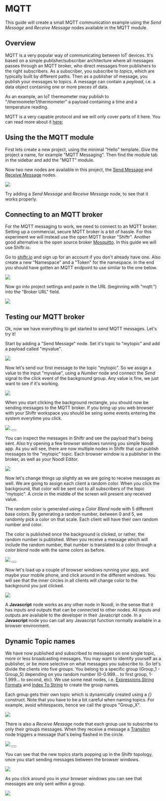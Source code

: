 # MQTT

This guide will create a small MQTT communication example using the *Send Message* and *Receive Message* nodes available in the MQTT module.

## Overview

MQTT is a very popular way of communicating between IoT devices. It's based on a simple publisher/subscriber architecture where all messages passes through an MQTT broker, who direct messages from publishers to the right subscribers. As a subscriber, you subscribe to *topics*, which are typically built by different paths. Then as a publisher of message, you publish your messages to topics. A message can contain a *payload*, i.e. a data object containing one or more pieces of data.

As an example, an IoT thermometer may publish to "/thermometer1/thermometer" a payload containing a time and a temperature reading.

MQTT is a very capable protocol and we will only cover parts of it here. You can read more about it [here](https://en.wikipedia.org/wiki/MQTT);

## Using the the MQTT module

First lets create a new project, using the minimal "Hello" template. Give the project a name, for example "MQTT Messaging".
Then find the module tab in the sidebar and add the "MQTT" module.

Now two new nodes are available in this project, the [Send Message](modules/mqtt/send-message.md) and [Receive Message](modules/mqtt/receive-message.md) nodes.

<div class="ndl-images">
    <img src="/guides/mqtt/mqtt-guide1.png" class="ndl-image medium"></img>  
</div>

Try adding a *Send Message* and *Receive Message* node, to see that it works properly.

## Connecting to an MQTT broker
For the MQTT messaging to work, we need to connect to an MQTT broker. Setting up a commercial, secure MQTT broker is a bit of hassle. For this experiment we will instead use the open MQTT broker "Shiftr". Another good alternative is the open source broker [Mosquitto](https://mosquitto.org/). In this guide we will use Shiftr.io.

Go to [shiftr.io](http://shiftr.io) and sign up for an account if you don't already have one. Also create a new "Namespace" and a "Token" for the namespace. In the end you should have gotten an MQTT endpoint to use similar to the one below.

<div class="ndl-images">
    <img src="/guides/mqtt/mqtt-guide2.png" class="ndl-image medium"></img>  
</div>

Now go into project settings and paste in the URL (beginning with "mqtt:") into the "Broker URL" field.

<div class="ndl-images">
    <img src="/guides/mqtt/mqtt-guide3.png" class="ndl-image medium"></img>  
</div>

## Testing our MQTT broker
Ok, now we have everything to get started to send MQTT messages. Let's try it!

Start by adding a "Send Message" node. Set it's topic to "mytopic" and add a payload called "myvalue".

<div class="ndl-images">
    <img src="/guides/mqtt/mqtt-guide4.png" class="ndl-image medium"></img>  
</div>

Now let's send our first message to the topic "mytopic". So we assign a value to the input "myvalue", using a *Number* node and connect the *Send* signal to the click event of the background group. Any value is fine, we just want to see if it's working.

<div class="ndl-images">
    <img src="/guides/mqtt/mqtt-guide5.png" class="ndl-image medium"></img> 
</div>

When you start clicking the background rectangle, you should now be sending messages to the MQTT broker. If you bring up you web browser with your Shiftr workspace you should be seing some events entering the system everytime you click.

<div class="ndl-images">
    <img src="/guides/mqtt/mqtt-guide6.gif" class="ndl-image medium"></img>
    <button class="ndl-copy-nodes-button" onClick='copyJsonToClipboard({"nodes":[{"id":"3b093066-8241-2d44-8430-07b7e37b6977","type":"Group","x":177,"y":141.5,"parameters":{"backgroundColor":"#FFFFFF"},"ports":[],"children":[{"id":"ada2b412-3417-a23c-b4c2-86a5dfa1d480","type":"Text","x":197,"y":223.5,"parameters":{"sizeMode":"contentSize","alignX":"center","alignY":"center","text":"Hello","color":"#171717","fontFamily":"Arial","position":"absolute","fontSize":{"value":30,"unit":"px"}},"ports":[],"children":[]}]},{"id":"f95cf4c6-2ad9-c84b-882d-865d015193c0","type":"Send Message","x":-30.5,"y":139,"parameters":{"topic":"mytopic","payload":"myvalue"},"ports":[],"children":[]},{"id":"fb4aa28a-06fc-6b1b-128c-78cb989e1455","type":"Number","x":191.5,"y":298,"parameters":{"value":25},"ports":[],"children":[]}],"connections":[{"fromId":"3b093066-8241-2d44-8430-07b7e37b6977","fromProperty":"onClick","toId":"f95cf4c6-2ad9-c84b-882d-865d015193c0","toProperty":"Send"},{"fromId":"fb4aa28a-06fc-6b1b-128c-78cb989e1455","fromProperty":"savedValue","toId":"f95cf4c6-2ad9-c84b-882d-865d015193c0","toProperty":"payload-myvalue"}]})'></button>
</div>

You can inspect the messages in Shiftr and see the payload that's being sent. Also try opening a few browser windows running you simple Noodl app. As you will see, there are now multiple nodes in Shiftr that can publish messages to the "mytopic" topic. Each browser window is a publisher in the broker, as well as your Noodl Editor.

<div class="ndl-images">
    <img src="/guides/mqtt/mqtt-guide7.png" class="ndl-image medium"></img>  
</div>

Now let's change things up slightly as we are going to receive messages as well. We are going to assign each client a random color. When you click the background, that color will be sent out to all subscribers of the topic "mytopic". A circle in the middle of the screen will present any received value.

The random color is generated using a *Color Blend* node with 5 different base colors. By generating a random number, between 0 and 5, we randomly pick a color on that scale. Each client will have their own random number and color.

The color is published once the background is clicked, or rather, the random number is published. When you receive a message which will include the random number, that number is translated to a color through a *color blend* node with the same colors as before.

<div class="ndl-images">
    <img src="/guides/mqtt/mqtt-guide8.png" class="ndl-image medium"></img>
    <button class="ndl-copy-nodes-button" onClick='copyJsonToClipboard({"nodes":[{"id":"6643149e-ba94-b26f-bc40-80b79bfc01cf","type":"Group","x":177,"y":141.5,"parameters":{"backgroundColor":"#FFFFFF"},"ports":[],"children":[{"id":"daadd5d9-073e-c3e7-0d4d-f5ec6ddcf190","type":"Circle","x":197,"y":243.5,"parameters":{"size":200,"position":"absolute","alignY":"center","alignX":"center","strokeEnabled":true,"strokeWidth":5,"strokeColor":"#FFFFFF"},"ports":[],"children":[]}]},{"id":"6c0a2207-03bd-835f-83a3-834b5a9548eb","type":"Send Message","x":-39.46794686634766,"y":12.167608604511884,"parameters":{"topic":"mytopic","payload":"myvalue"},"ports":[],"children":[]},{"id":"00f5506c-2a41-7c97-d1ec-4c1f17f83542","type":"Expression","x":334.05517426052154,"y":-157.0598440470801,"parameters":{"expression":"random()*5"},"ports":[],"children":[]},{"id":"00f617a2-baf5-5e99-e1ac-714af2f765cf","type":"Receive Message","x":366.07566421792484,"y":486.0503305263981,"parameters":{"topic":"mytopic","payload":"myvalue"},"ports":[],"children":[]},{"id":"9888cd86-341e-cc47-62d0-aa18095daa2a","type":"Color Blend","x":399.4325313988179,"y":17.225848316195083,"parameters":{"color 0":"#000000","color 1":"#A7A04A","color 2":"#E8423A","color 3":"#C6C6C6","color 4":"#006394"},"ports":[],"children":[]},{"id":"f82c3bf5-127e-6eba-20f1-397c8fd0b114","type":"Color Blend","x":387.8845576559488,"y":321.32249021174806,"parameters":{"color 0":"#000000","color 1":"#A7A04A","color 2":"#E8423A","color 3":"#C6C6C6","color 4":"#006394"},"ports":[],"children":[]}],"connections":[{"fromId":"6643149e-ba94-b26f-bc40-80b79bfc01cf","fromProperty":"onClick","toId":"6c0a2207-03bd-835f-83a3-834b5a9548eb","toProperty":"Send"},{"fromId":"00f5506c-2a41-7c97-d1ec-4c1f17f83542","fromProperty":"result","toId":"6c0a2207-03bd-835f-83a3-834b5a9548eb","toProperty":"payload-myvalue"},{"fromId":"00f5506c-2a41-7c97-d1ec-4c1f17f83542","fromProperty":"result","toId":"9888cd86-341e-cc47-62d0-aa18095daa2a","toProperty":"blendValue"},{"fromId":"9888cd86-341e-cc47-62d0-aa18095daa2a","fromProperty":"result","toId":"6643149e-ba94-b26f-bc40-80b79bfc01cf","toProperty":"backgroundColor"},{"fromId":"00f617a2-baf5-5e99-e1ac-714af2f765cf","fromProperty":"payload-myvalue","toId":"f82c3bf5-127e-6eba-20f1-397c8fd0b114","toProperty":"blendValue"},{"fromId":"f82c3bf5-127e-6eba-20f1-397c8fd0b114","fromProperty":"result","toId":"daadd5d9-073e-c3e7-0d4d-f5ec6ddcf190","toProperty":"fillColor"}]})'></button>
</div>

Now let's load up a couple of browser windows running your app, and maybe your mobile phone, and click around in the different windows. You will see that the inner circles in all clients will change color to the background you just clicked.

<div class="ndl-images">
    <img src="/guides/mqtt/mqtt-guide9.gif" class="ndl-image medium"></img>  
</div>

A **Javascript** node works as any other node in Noodl, in the sense that it has inputs and outputs that can be connected to other nodes. All inputs and outputs are available to the developer in their Javascript code. In a **Javascript** node you can call any Javascript function normally available in a browser environment.

## Dynamic Topic names
We have now published and subscribed to messages on one single topic, more or less broadcasting messages. You may want to identify yourself as a publisher, or be more selective on what messages you subscribe to. So let's divide the clients into five groups. You belong to a specific group (Group_1 - Group_5) depending on you random number (0-0.999... to first group, 1-1.999... to second, etc). We use some neat nodes, i.e. [Expressions](nodes/standard/expression.md),[String Formats](nodes/standard/string-format.md) and [Index To String](nodes/standard/index-to-string.md) to create the group names. 

Each group gets their own topic which is dynamically created using a *{}* construct. Note that you have to be a bit careful when naming topics. For example, avoid whitespaces, hence we call the groups "Group_X".

<div class="ndl-images">
    <img src="/guides/mqtt/mqtt-guide10.png" class="ndl-image medium"></img>  
</div>

There is also a *Receive Message* node that each group use to subscribe to only their groups messages. When they receive a message a [Transiton](nodes/standard/transition.md) node triggers a message that's being flashed in the circle.

 <div class="ndl-images">
    <img src="/guides/mqtt/mqtt-guide11.png" class="ndl-image large"></img>
    <button class="ndl-copy-nodes-button" onClick='copyJsonToClipboard({"nodes":[{"id":"a961fe46-7861-9cd8-9d32-7eb2cfdccdbc","type":"Group","x":177,"y":141.5,"parameters":{"backgroundColor":"#FFFFFF"},"ports":[],"children":[{"id":"986da408-b8ff-c64c-efd1-2931f14e31e1","type":"Text","x":197,"y":243.5,"parameters":{"sizeMode":"contentSize","alignX":"center","fontSize":{"value":20,"unit":"px"},"fontFamily":"Helvetica","color":"#FFFFFF","marginTop":{"value":10,"unit":"px"}},"ports":[],"children":[]},{"id":"d6edd70a-aab6-bfa4-ff82-00878a4db77f","type":"Circle","x":197,"y":325.5,"parameters":{"size":200,"position":"absolute","alignY":"center","alignX":"center","strokeEnabled":true,"strokeWidth":5,"strokeColor":"#FFFFFF"},"ports":[],"children":[]},{"id":"1d1686ca-4d5f-b37c-6a22-400bffc1e179","type":"Text","label":"Text","x":197,"y":407.5,"parameters":{"position":"absolute","sizeMode":"contentSize","alignX":"center","alignY":"center","text":"","fontFamily":"Helvetica","fontSize":{"value":20,"unit":"px"},"color":"#FFFFFF"},"ports":[],"children":[]}]},{"id":"3b7e73f7-dfe5-28cb-4d7e-9d0afecc48ad","type":"Send Message","x":-99.46151025686125,"y":153.3218874905391,"parameters":{"topic":"mytopic","payload":"myvalue"},"ports":[],"children":[]},{"id":"b540b1ea-05a8-7977-2373-8904630a69e3","type":"Expression","x":258.55835369159354,"y":-85.4680314386139,"parameters":{"expression":"random()*5"},"ports":[],"children":[]},{"id":"0058cac0-940e-9b2a-481d-6cb26d8d2a24","type":"Receive Message","x":588.2558620795669,"y":323.1620374217247,"parameters":{"topic":"mytopic","payload":"myvalue","enabled":true},"ports":[],"children":[]},{"id":"c428146e-5701-dc82-551c-eae4971cd0a1","type":"Color Blend","x":399.4325313988179,"y":17.225848316195083,"parameters":{"color 0":"#000000","color 1":"#A7A04A","color 2":"#E8423A","color 3":"#C6C6C6","color 4":"#006394"},"ports":[],"children":[]},{"id":"4a2bcae5-d62c-0d79-b6e5-cae995fe6e01","type":"Color Blend","x":399.0706330517986,"y":331.88202000987104,"parameters":{"color 0":"#000000","color 1":"#A7A04A","color 2":"#E8423A","color 3":"#C6C6C6","color 4":"#006394"},"ports":[],"children":[]},{"id":"5c4cc0ea-720a-e042-9214-28a4fd4e343a","type":"Receive Message","x":-102.71153493076321,"y":289.6270849236503,"parameters":{"topic":"{mygroup}/message","payload":"text"},"ports":[],"children":[]},{"id":"25a3bbc9-a0a3-3a1f-d0dc-3120127352a5","type":"String Selector","x":-107.85891325999646,"y":-340.16310128056824,"parameters":{"input 0":"Group_1","input 1":"Group_2","input 2":"Group_3","input 3":"Group_4","input 4":"Group_5"},"ports":[],"children":[]},{"id":"b298ebae-1c7a-427d-76ee-5811dd697dd7","type":"Expression","x":387.0563061618897,"y":-256.65160955180494,"parameters":{"expression":"floor(x)"},"ports":[],"children":[]},{"id":"f2ae905b-d3f8-684e-5047-f9e756ba2c83","type":"Send Message","x":-101.5613422950648,"y":-88.57450240625224,"parameters":{"topic":"{mygroup}/message","payload":"text"},"ports":[],"children":[]},{"id":"3bbebb1a-0fa1-d7dd-0b32-5251c7ee7c0a","type":"Transition","x":-99.76801957568031,"y":450.15483129178,"parameters":{"targetValue":0,"overrideCurrentValue.value":1,"duration":2000},"ports":[],"children":[]},{"id":"3a17439c-2747-cad3-69df-cb71063a8c40","type":"String Format","x":-418.01393979063266,"y":-88.14376143188795,"parameters":{"format":"{x} rulez!"},"ports":[],"children":[]}],"connections":[{"fromId":"a961fe46-7861-9cd8-9d32-7eb2cfdccdbc","fromProperty":"onClick","toId":"3b7e73f7-dfe5-28cb-4d7e-9d0afecc48ad","toProperty":"Send"},{"fromId":"b540b1ea-05a8-7977-2373-8904630a69e3","fromProperty":"result","toId":"3b7e73f7-dfe5-28cb-4d7e-9d0afecc48ad","toProperty":"payload-myvalue"},{"fromId":"b540b1ea-05a8-7977-2373-8904630a69e3","fromProperty":"result","toId":"c428146e-5701-dc82-551c-eae4971cd0a1","toProperty":"blendValue"},{"fromId":"c428146e-5701-dc82-551c-eae4971cd0a1","fromProperty":"result","toId":"a961fe46-7861-9cd8-9d32-7eb2cfdccdbc","toProperty":"backgroundColor"},{"fromId":"0058cac0-940e-9b2a-481d-6cb26d8d2a24","fromProperty":"payload-myvalue","toId":"4a2bcae5-d62c-0d79-b6e5-cae995fe6e01","toProperty":"blendValue"},{"fromId":"4a2bcae5-d62c-0d79-b6e5-cae995fe6e01","fromProperty":"result","toId":"d6edd70a-aab6-bfa4-ff82-00878a4db77f","toProperty":"fillColor"},{"fromId":"5c4cc0ea-720a-e042-9214-28a4fd4e343a","fromProperty":"payload-text","toId":"1d1686ca-4d5f-b37c-6a22-400bffc1e179","toProperty":"text"},{"fromId":"b540b1ea-05a8-7977-2373-8904630a69e3","fromProperty":"result","toId":"b298ebae-1c7a-427d-76ee-5811dd697dd7","toProperty":"x"},{"fromId":"b298ebae-1c7a-427d-76ee-5811dd697dd7","fromProperty":"result","toId":"25a3bbc9-a0a3-3a1f-d0dc-3120127352a5","toProperty":"index"},{"fromId":"25a3bbc9-a0a3-3a1f-d0dc-3120127352a5","fromProperty":"currentValue","toId":"986da408-b8ff-c64c-efd1-2931f14e31e1","toProperty":"text"},{"fromId":"25a3bbc9-a0a3-3a1f-d0dc-3120127352a5","fromProperty":"currentValue","toId":"5c4cc0ea-720a-e042-9214-28a4fd4e343a","toProperty":"topic-mygroup"},{"fromId":"25a3bbc9-a0a3-3a1f-d0dc-3120127352a5","fromProperty":"currentValue","toId":"f2ae905b-d3f8-684e-5047-f9e756ba2c83","toProperty":"topic-mygroup"},{"fromId":"a961fe46-7861-9cd8-9d32-7eb2cfdccdbc","fromProperty":"onClick","toId":"f2ae905b-d3f8-684e-5047-f9e756ba2c83","toProperty":"Send"},{"fromId":"3bbebb1a-0fa1-d7dd-0b32-5251c7ee7c0a","fromProperty":"currentValue","toId":"1d1686ca-4d5f-b37c-6a22-400bffc1e179","toProperty":"opacity"},{"fromId":"5c4cc0ea-720a-e042-9214-28a4fd4e343a","fromProperty":"messageReceived","toId":"3bbebb1a-0fa1-d7dd-0b32-5251c7ee7c0a","toProperty":"overrideCurrentValue.do"},{"fromId":"25a3bbc9-a0a3-3a1f-d0dc-3120127352a5","fromProperty":"currentValue","toId":"3a17439c-2747-cad3-69df-cb71063a8c40","toProperty":"x"},{"fromId":"3a17439c-2747-cad3-69df-cb71063a8c40","fromProperty":"formatted","toId":"f2ae905b-d3f8-684e-5047-f9e756ba2c83","toProperty":"payload-text"}]})'></button>
</div>

You can see that the new topics starts popping up in the Shiftr topology, once you start sending messages between the browser windows.

<div class="ndl-images">
    <img src="/guides/mqtt/mqtt-guide12.png" class="ndl-image medium"></img>  
</div>

As you click around you in your browser windows you can see that messages are only sent within a group.

<div class="ndl-images">
    <img src="/guides/mqtt/mqtt-guide13.gif" class="ndl-image medium"></img>  
</div>


